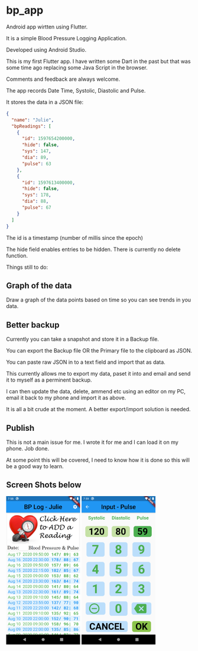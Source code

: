 # bp_app

Android app wirtten using Flutter.

It is a simple Blood Pressure Logging Application.

Developed using Android Studio.

This is my first Flutter app. I have written some Dart in the past but that was some time ago replacing some Java Script in the browser.

Comments and feedback are always welcome.

The app records Date Time, Systolic, Diastolic and Pulse.

It stores the data in a JSON file:

``` JSON
{
  "name": "Julie",
  "bpReadings": [
    {
      "id": 1597654200000,
      "hide": false,
      "sys": 147,
      "dia": 89,
      "pulse": 63
    },
    {
      "id": 1597613400000,
      "hide": false,
      "sys": 178,
      "dia": 88,
      "pulse": 67
    }
  ]
}
```

The id is a timestamp (number of millis since the epoch)

The hide field enables entries to be hidden. There is currently no delete function.

Things still to do:

## Graph of the data

Draw a graph of the data points based on time so you can see trends in you data.

## Better backup

Currently you can take a snapshot and store it in a Backup file.

You can export the Backup file OR the Primary file to the clipboard as JSON.

You can paste raw JSON in to a text field and import that as data.

This currently allows me to export my data, paset it into and email and send it to myself as a perminent backup.

I can then update the data, delete, ammend etc using an editor on my PC, email it back to my phone and import it as above.

It is all a bit crude at the moment. A better export/import solution is  needed.

## Publish

This is not a main issue for me. I wrote it for me and I can load it on my phone. Job done.

At some point this will be covered, I need to know how it is done so this will be a good way to learn.

## Screen Shots below

<img src="Screenshot_Main_Screen.png" alt="drawing" width="200"/>
<img src="Screenshot_Data_Entry.png" alt="drawing" width="200"/>

